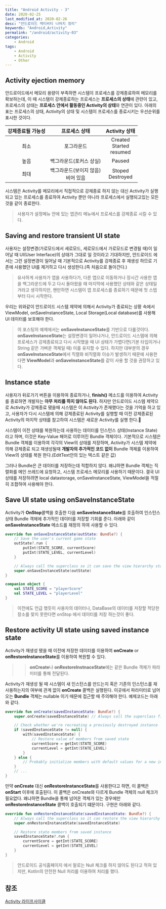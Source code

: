 ```yaml
---
title: "Android Activity - 3"
date: 2020-02-25
last_modified_at: 2020-02-26
desc: "안드로이드 액티비티 나머지 정리"
keywords: "Android,Activity"
permalink: "/android/activity-03"
categories: 
    - Android
tags: 
    - Android
    - Activity
    - Other
---
```


## Activity ejection memory

안드로이드에서 메모리 용량이 부족하면 시스템이 프로세스를 강제종료하여 메모리를 확보하는데, 이 때 시스템이 강제종료하는 프로세스는 **프로세스의 상태**에 관련이 있고, 프로세스의 상태는 **프로세스 안에서 활동중인 Activity의 상태**와 연관이 있다. 아래의 표는 프로세스의 상태, Activity의 상태 및 시스템이 프로세스를 종료시키는 우선순위를 표시한 것이다.

| 강제종료될 가능성 | 프로세스 상태 | Activity 상태 |
|:--------:|:-------:|:--------:|
| 최소   | 포그라운드   | Created<br/>Started <br/> resumed   |
| 높음   | 백그라운드(포커스 상실)   | Paused   |
| 최대   | 백그라운드(보이지 않음)<br/>비어 있음   | Stoped<br/>Destroyed  |

시스템은 Activity를 메모리에서 직접적으로 강제종료 하지 않는 대신 Activity가 실행되고 있는 프로세스를 종료하여 Activity 뿐만 아니라 프로세스에서 실행되고있는 모든것을 같이 종료한다. 

> 사용자가 설정메뉴 안에 있는 앱관리 메뉴에서 프로세스를 강제종료 시킬 수 있다.

## Saving and restore transient UI state

사용자는 설정변경(가로모드에서 세로모드, 세로모드에서 가로모드로 변경될 때)이 일어날 때 UI(User Interface)의 상태가 그대로 일 것이라고 기대하지만, 안드로이드 에서는 그런 설정변경이 일어날 때 기본적으로 Activity를 강제종료 후 재생성 하므로 기존에 사용했던 UI를 제거하고 다시 생성한다.(즉 처음으로 돌아간다.) 

> 유사하게 사용자가 앱을 사용하다가, 다른 앱으로 이동하거나 장시간 사용한 앱을 백그라운드에 두고 다시 돌아왔을 때 마지막에 사용했던 상태와 같은 상태일거라고 생각하지만, 왠만하면 시스템이 앱 프로세스를 종료하기 때문에 첫 스텝부터 다시 시작한다.

우리는 위와같이 안드로이드 시스템 제약에 의해서 Activity가 종료되는 상황 속에서 ViewModel, onSaveInstanceState, Local Storage(Local database)를 사용해 UI 데이터를 보호해야 한다. 

> 이 포스팅의 예제에서는 **onSaveInstanceState**를 기반으로 다룰것이다. **onSaveInstanceState**는 설정변경이 일어나거나, 안드로이드 시스템에 의해 프로세스가 강제종료되고 다시 시작했을 때 UI 상태가  가볍다면(기본 타입이거나 String 같은 가벼운 객체일 때) 이를 유지할 수 있다. 하지만 대부분의 경우 **onSaveInstanceState**에서 직렬화 비직렬화 이슈가 발생하기 때문에 사용한다면 **ViewModel**과 **onSaveInstanceState**를 같이 사용 할 것을 권장하고 있다.

## Instance state

사용자가 뒤로가기 버튼을 이용하여 종료하거나, **finish()** 메소드를 이용하여 Activity를 종료하면 개발자는 **아무 처리를 하지 않아도 된다.** 하지만 안드로이드 시스템 제약으로 Activity가 강제종료 됐을때 시스템은 이 Activity가 존재했다는 것을 기억을 하고 있고, 사용자가 다시 시스템에 의해 강제종료된 Activity를 실행할 때 이전 강제종료된 Activity의 마지막 상태를 참고하여 시스템은 새로운 Activity를 실행 한다.

시스템이 이전 상태를 복원하는데 사용하는 데이터를 인스턴스 상태(Instance State)라고 하며, 이것은 Key-Value 페어로 이루어진 Bundle 객체이다. 기본적으로 시스템은 Bundle 객체를 이용하여 각각의 View의 상태를 저장하며, Activity가 시스템 제약에 의해 강제종료 되고 재생성될때 **개발자의 추가적인 코드 없이** Bundle 객체를 이용하여 View의 상태를 복원 한다.(EditText안의 있는 텍스트 같은 값)

그러나 Bundle은 큰 데이터를 저장하는데 적합하지 않다. 왜냐하면 Bundle 객체는 직렬화를 메인 쓰레드에 요청하고, 시스템 프로세스 메모리를 사용하기 때문이다. 결국 UI 상태를 저장하려면 local datastorage, onSaveInstanceState, ViewModel을 적절히 조합하여 사용해야 한다.

## Save UI state using onSaveInstanceState

Activity가 **OnStop**콜백을 호출한 다음 **onSaveInstanceState**를 호출하여 인스턴스 상태 Bundle 객체에 추가적인 데이터를 저장할 기회를 준다. 아래와 같이 **onSaveInstanceState** 메소드를 재정의 하여 사용할 수 있다.

```kotlin
override fun onSaveInstanceState(outState: Bundle?) {
    // Save the user's current game state
    outState?.run {
        putInt(STATE_SCORE, currentScore)
        putInt(STATE_LEVEL, currentLevel)
    }

    // Always call the superclass so it can save the view hierarchy state
    super.onSaveInstanceState(outState)
}

companion object {
    val STATE_SCORE = "playerScore"
    val STATE_LEVEL = "playerLevel"
}
```

> 이전에도 언급 했듯이 사용자의 데이터나, DataBase의 데이터를 저장할 적당한 장소를 찾지 못한다면 onStop 에서 데이터를 저장 하는것이 좋다.

## Restore activity UI state using saved instance state

Activity가 재생성 됐을 때 이전에 저장한 데이터를 이용하여 **onCreate** or **onRestoreInstanceState**를 이용하여 복원할 수 있다. 

>> **onCreate**나 **onRestoreInstnaceState**에는 같은 Bundle 객체가 파라미터를 통해 전달된다.

Activity가 재생성 될 때 시스템이 새 인스턴스를 만드는지 혹은 기존의 인스턴스를 재사용하는지의 여부에 관계 없이 **onCreate** 콜백은 실행된다. 이곳에서 파라미터로 넘어오는 **Bundle** 객체는 nullable 이기 때문에 접근할 때 주의해야 한다. 예제코드는 아래와 같다.

```kotlin
override fun onCreate(savedInstanceState: Bundle?) {
    super.onCreate(savedInstanceState) // Always call the superclass first

    // Check whether we're recreating a previously destroyed instance
    if (savedInstanceState != null) {
        with(savedInstanceState) {
            // Restore value of members from saved state
            currentScore = getInt(STATE_SCORE)
            currentLevel = getInt(STATE_LEVEL)
        }
    } else {
        // Probably initialize members with default values for a new instance
    }
    // ...
}
```

만약 **onCreate** 대신 **onRestoreInstanceState**를 사용한다고 하면, 이 콜백은 **onStart** 이후에 호출된다. 이 콜백은 onCreate와 다르게 Bundle 객체의 null 체크가 필요없다. 왜냐하면 Bundle을 통해 넘어온 객체가 있는 경우에만 **onRestoreInstanceState** 콜백이 호출되기 떄문이다. 구현은 아래와 같다.

```kotlin
override fun onRestoreInstanceState(savedInstanceState: Bundle?) {
    // Always call the superclass so it can restore the view hierarchy
    super.onRestoreInstanceState(savedInstanceState)

    // Restore state members from saved instance
    savedInstanceState?.run {
        currentScore = getInt(STATE_SCORE)
        currentLevel = getInt(STATE_LEVEL)
    }
}
```

> 안드로이드 공식홈페이지 에서 말로는 Null 체크를 하지 않아도 된다고 적혀 있지만, Kotlin의 안전한 Null 처리를 이용하여 처리를 했다.

## 참조

[Activity 라이프사이클](https://developer.android.com/guide/components/activities/activity-lifecycle#saras)